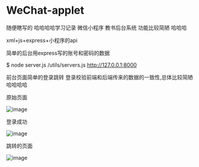 # WeChat-applet
随便瞎写的  哈哈哈哈学习记录       微信小程序   教书后台系统 功能比较简陋 哈哈哈

xml+js+express+小程序的api

简单的后台用express写的账号和密码的数据

$ node server.js      /utils/servers.js     http://127.0.0.1:8000

前台页面简单的登录跳转  登录校验前端和后端传来的数据的一致性,总体比较简陋  哈哈哈哈



原始页面

![image](https://github.com/tomsyellow/WeChat-applet/blob/master/%E5%B0%8F%E7%A8%8B%E5%BA%8F/%E5%BE%AE%E4%BF%A1%E6%88%AA%E5%9B%BE_20181204214122.png)


登录成功

![image](https://github.com/tomsyellow/WeChat-applet/blob/master/%E5%B0%8F%E7%A8%8B%E5%BA%8F/%E5%BE%AE%E4%BF%A1%E6%88%AA%E5%9B%BE_20181204195837.png)


跳转的页面

![image](https://github.com/tomsyellow/WeChat-applet/blob/master/%E5%B0%8F%E7%A8%8B%E5%BA%8F/%E5%BE%AE%E4%BF%A1%E6%88%AA%E5%9B%BE_20181204214054.png)
